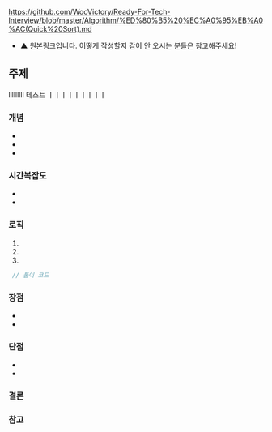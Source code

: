 https://github.com/WooVictory/Ready-For-Tech-Interview/blob/master/Algorithm/%ED%80%B5%20%EC%A0%95%EB%A0%AC(Quick%20Sort).md 
- ▲ 원본링크입니다. 어떻게 작성할지 감이 안 오시는 분들은 참고해주세요!

## 주제
lllllllll 테스트 ㅣㅣㅣㅣㅣㅣㅣㅣㅣ

### 개념

- 
-
- 

### 시간복잡도
-
-


### 로직

1. 
2. 
3. 




```java
 // 풀이 코드
```


### 장점

- 
- 



### 단점

- 
- 



### 결론




### 참고




